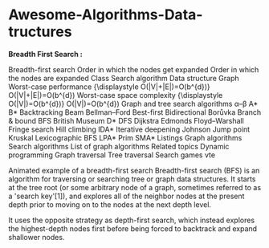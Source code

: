 # Awesome-Algorithms-Data-tructures
<B>Breadth First Search :</B>

Breadth-first search
Order in which the nodes get expanded
Order in which the nodes are expanded
Class	Search algorithm
Data structure	Graph
Worst-case performance	{\displaystyle O(|V|+|E|)=O(b^{d})} O(|V|+|E|)=O(b^{d})
Worst-case space complexity	{\displaystyle O(|V|)=O(b^{d})} O(|V|)=O(b^{d})
Graph and tree
search algorithms
α–β A* B* Backtracking Beam Bellman–Ford Best-first Bidirectional Borůvka Branch & bound BFS British Museum D* DFS Dijkstra Edmonds Floyd–Warshall Fringe search Hill climbing IDA* Iterative deepening Johnson Jump point Kruskal Lexicographic BFS LPA* Prim SMA*
Listings
Graph algorithms Search algorithms List of graph algorithms
Related topics
Dynamic programming Graph traversal Tree traversal Search games
vte

Animated example of a breadth-first search
Breadth-first search (BFS) is an algorithm for traversing or searching tree or graph data structures. It starts at the tree root (or some arbitrary node of a graph, sometimes referred to as a 'search key'[1]), and explores all of the neighbor nodes at the present depth prior to moving on to the nodes at the next depth level.

It uses the opposite strategy as depth-first search, which instead explores the highest-depth nodes first before being forced to backtrack and expand shallower nodes.
